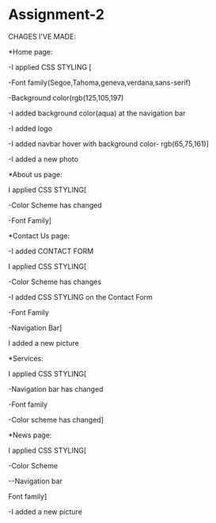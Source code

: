 # Assignment-2 

CHAGES I'VE MADE:

*Home page:

-I applied CSS STYLING [

-Font family(Segoe,Tahoma,geneva,verdana,sans-serif)

-Background color(rgb(125,105,197)

-I added background color(aqua) at the navigation bar

-I added logo

-I added navbar hover with background color- rgb(65,75,161)]

-I added a new photo






*About us page:

I applied CSS STYLING[

-Color Scheme has changed

-Font Family]


*Contact Us page:

-I added CONTACT FORM

I applied CSS STYLING[

-Color Scheme has changes

-I added CSS STYLING on the Contact Form 

-Font Family

-Navigation Bar]

I added a new picture






*Services:

I applied CSS STYLING[

-Navigation bar has changed

-Font family

-Color scheme has changed]





*News page:

I applied CSS STYLING[

-Color Scheme

--Navigation bar

Font family]

-I added a new picture


